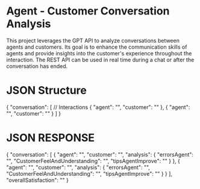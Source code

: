 
# Agent - Customer Conversation Analysis

This project leverages the GPT API to analyze conversations between agents and customers. Its goal is to enhance the communication skills of agents and provide insights into the customer's experience throughout the interaction. The REST API can be used in real time during a chat or after the conversation has ended.

# JSON Structure
{
  "conversation": [
    // Interactions
    { 
      "agent": "",
      "customer": ""
    },
    {
      "agent": "",
      "customer": ""
    }
  ]
}

# JSON RESPONSE 
{
  "conversation": [
    {
      "agent": "",
      "customer": "",
      "analysis": {
        "errorsAgent": "",
        "CustomerFeelAndUnderstanding": "",
        "tipsAgentImprove": ""
      }
    },
    {
      "agent": "",
      "customer": "",
      "analysis": {
        "errorsAgent": "",
        "CustomerFeelAndUnderstanding": "",
        "tipsAgentImprove": ""
      }
    }
  ],
  "overallSatisfaction": ""
}



